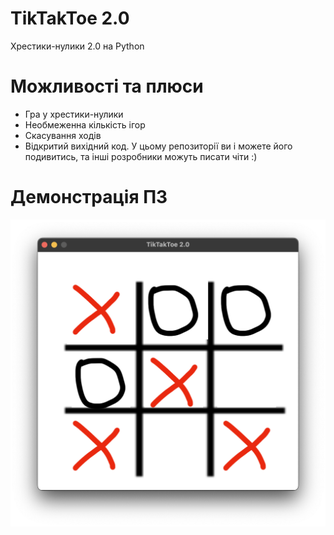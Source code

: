 # TikTakToe 2.0
Хрестики-нулики 2.0 на Python

# Можливості та плюси
  - Гра у хрестики-нулики
  - Необмеженна кількість ігор
  - Скасування ходів
  - Відкритий вихідний код. У цьому репозиторії ви і можете його подивитись, та інші розробники можуть писати чіти :)

# Демонстрація ПЗ
<img src='application.png' size='50'>

